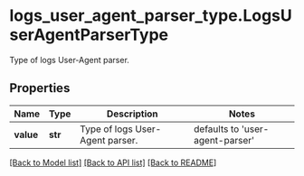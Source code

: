 # logs_user_agent_parser_type.LogsUserAgentParserType

Type of logs User-Agent parser.
## Properties
Name | Type | Description | Notes
------------ | ------------- | ------------- | -------------
**value** | **str** | Type of logs User-Agent parser. | defaults to 'user-agent-parser'

[[Back to Model list]](../README.md#documentation-for-models) [[Back to API list]](../README.md#documentation-for-api-endpoints) [[Back to README]](../README.md)


